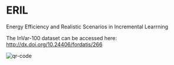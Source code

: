 # ERIL
Energy Efficiency and Realistic Scenarios in Incremental Learrning

The InVar-100 dataset can be accessed here:
http://dx.doi.org/10.24406/fordatis/266



![qr-code](https://github.com/Vivek9Chavan/RECIL/assets/57413096/c55f35cc-ad85-4e0e-9c27-d35cbe17efe2)
